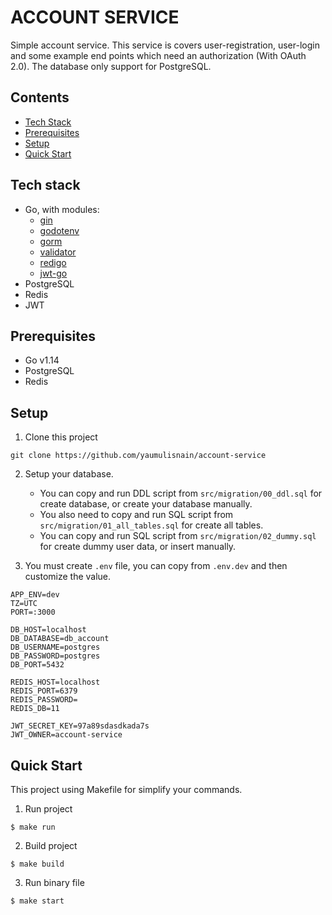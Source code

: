# ACCOUNT SERVICE

Simple account service. This service is covers user-registration, user-login and some example end points which need an authorization (With OAuth 2.0). The database only support for PostgreSQL.

## Contents
- [Tech Stack](#tech-stack)
- [Prerequisites](#prerequisites)
- [Setup](#setup)
- [Quick Start](#quick-start)

## Tech stack
* Go, with modules:
    * [gin](github.com/gin-gonic/gin)
    * [godotenv](github.com/joho/godotenv)
    * [gorm](github.com/jinzhu/gorm)
    * [validator](github.com/go-playground/validator/v10)
    * [redigo](github.com/gomodule/redigo)
    * [jwt-go](github.com/dgrijalva/jwt-go)
* PostgreSQL
* Redis
* JWT

## Prerequisites
* Go v1.14
* PostgreSQL
* Redis

## Setup
1. Clone this project
```
git clone https://github.com/yaumulisnain/account-service
```
2. Setup your database.
    * You can copy and run DDL script from ```src/migration/00_ddl.sql``` for create database, or create your database manually.
    * You also need to copy and run SQL script from ```src/migration/01_all_tables.sql``` for create all tables.
    * You can copy and run SQL script from ```src/migration/02_dummy.sql``` for create dummy user data, or insert manually.

3. You must create ```.env``` file, you can copy from ```.env.dev``` and then customize the value.
```
APP_ENV=dev
TZ=UTC
PORT=:3000

DB_HOST=localhost
DB_DATABASE=db_account
DB_USERNAME=postgres
DB_PASSWORD=postgres
DB_PORT=5432

REDIS_HOST=localhost
REDIS_PORT=6379
REDIS_PASSWORD=
REDIS_DB=11

JWT_SECRET_KEY=97a89sdasdkada7s
JWT_OWNER=account-service
```

## Quick Start
This project using Makefile for simplify your commands.

1. Run project
```
$ make run
```

2. Build project
```
$ make build
```

3. Run binary file
```
$ make start
```